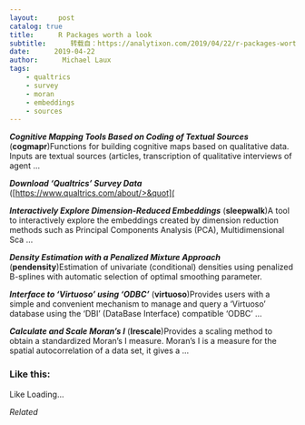 ```yaml
---
layout:     post
catalog: true
title:      R Packages worth a look
subtitle:      转载自：https://analytixon.com/2019/04/22/r-packages-worth-a-look-1493/
date:      2019-04-22
author:      Michael Laux
tags:
    - qualtrics
    - survey
    - moran
    - embeddings
    - sources
---
```


***Cognitive Mapping Tools Based on Coding of Textual Sources*** (**cogmapr**)Functions for building cognitive maps based on qualitative data. Inputs are textual sources (articles, transcription of qualitative interviews of agent …

***Download ‘Qualtrics’ Survey Data*** ([https://www.qualtrics.com/about/>&quot](

***Interactively Explore Dimension-Reduced Embeddings*** (**sleepwalk**)A tool to interactively explore the embeddings created by dimension reduction methods such as Principal Components Analysis (PCA), Multidimensional Sca …

***Density Estimation with a Penalized Mixture Approach*** (**pendensity**)Estimation of univariate (conditional) densities using penalized B-splines with automatic selection of optimal smoothing parameter.

***Interface to ‘Virtuoso’ using ‘ODBC’*** (**virtuoso**)Provides users with a simple and convenient mechanism to manage and query a ‘Virtuoso’ database using the ‘DBI’ (DataBase Interface) compatible ‘ODBC’ …

***Calculate and Scale Moran’s I*** (**Irescale**)Provides a scaling method to obtain a standardized Moran’s I measure. Moran’s I is a measure for the spatial autocorrelation of a data set, it gives a …





### Like this:

Like Loading...


*Related*

